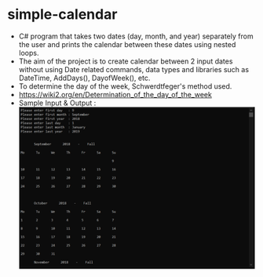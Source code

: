 # simple-calendar
- C# program that takes two dates (day, month, and year) separately from the user and prints the calendar between these dates using nested loops.
- The aim of the project is to create calendar between 2 input dates without using Date related commands, data types and libraries such as DateTime, AddDays(), DayofWeek(), etc.
- To determine the day of the week, Schwerdtfeger's method used.
- https://wiki2.org/en/Determination_of_the_day_of_the_week
- Sample Input & Output :
![sample-io](sample-input-output.PNG)

